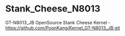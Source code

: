 Stank_Cheese_N8013
==================

GT-N8013_JB OpenSource Stank Cheese Kernel - https://github.com/PoonKang/Kernel_GT-N8013_JB.git